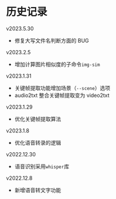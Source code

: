 # 历史记录

v2023.5.30

+   修复大写文件名判断方面的 BUG

v2023.2.5

+   增加计算图片相似度的子命令`img-sim`

v2023.1.31

+   关键帧提取功能增加场景（`--scene`）选项
+   audio2txt 整合关键帧提取变为 video2txt

v2023.1.29

+   优化关键帧提取算法

v2023.1.8

+   优化语音转录的逻辑

v2022.12.30

+   语音识别采用`whisper`库

v2022.12.8

+   新增语音转文字功能

